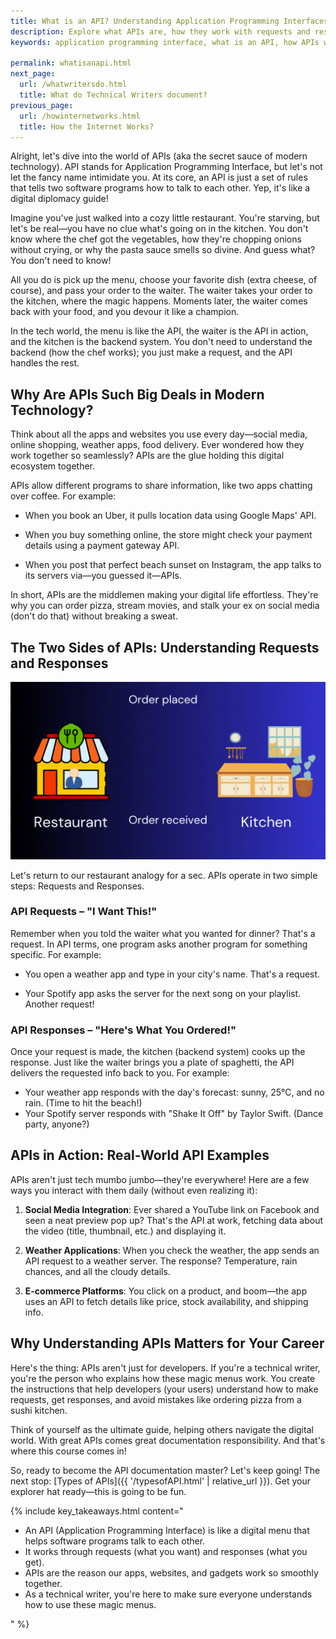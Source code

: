 ```yaml
---
title: What is an API? Understanding Application Programming Interfaces
description: Explore what APIs are, how they work with requests and responses, and why they're essential for modern applications. Learn about real-world API examples in social media, weather apps, and e-commerce with clear, simple explanations.
keywords: application programming interface, what is an API, how APIs work, API examples, REST API, API documentation, API requests and responses, API for beginners, types of APIs, web APIs, API integration, API communication, software integration, API developer guide, social media APIs, e-commerce APIs, weather APIs, modern technology APIs, API middleware, client-server communication, API technical writing, API user guide, API fundamentals, API basics, API explanation, API definition

permalink: whatisanapi.html
next_page:
  url: /whatwritersdo.html
  title: What do Technical Writers document?
previous_page:
  url: /howinternetworks.html
  title: How the Internet Works?
---
```


Alright, let's dive into the world of APIs (aka the secret sauce of modern technology). API stands for Application Programming Interface, but let's not let the fancy name intimidate you. At its core, an API is just a set of rules that tells two software programs how to talk to each other. Yep, it's like a digital diplomacy guide!

Imagine you've just walked into a cozy little restaurant. You're starving, but let's be real—you have no clue what's going on in the kitchen. You don't know where the chef got the vegetables, how they're chopping onions without crying, or why the pasta sauce smells so divine. And guess what? You don't need to know!

All you do is pick up the menu, choose your favorite dish (extra cheese, of course), and pass your order to the waiter. The waiter takes your order to the kitchen, where the magic happens. Moments later, the waiter comes back with your food, and you devour it like a champion.

  <script async src="https://pagead2.googlesyndication.com/pagead/js/adsbygoogle.js?client=ca-pub-7149683584202371"
      crossorigin="anonymous"></script>
  <!-- AddTitleOne -->
  <ins class="adsbygoogle"
      style="display:block"
      data-ad-client="ca-pub-7149683584202371"
      data-ad-slot="7422872052"
      data-ad-format="auto"
      data-full-width-responsive="true"></ins>
  <script>
      (adsbygoogle = window.adsbygoogle || []).push({});
  </script>

In the tech world, the menu is like the API, the waiter is the API in action, and the kitchen is the backend system. You don't need to understand the backend (how the chef works); you just make a request, and the API handles the rest.

## Why Are APIs Such Big Deals in Modern Technology?

Think about all the apps and websites you use every day—social media, online shopping, weather apps, food delivery. Ever wondered how they work together so seamlessly? APIs are the glue holding this digital ecosystem together.

APIs allow different programs to share information, like two apps chatting over coffee. For example:

- When you book an Uber, it pulls location data using Google Maps' API.

- When you buy something online, the store might check your payment details using a payment gateway API.

- When you post that perfect beach sunset on Instagram, the app talks to its servers via—you guessed it—APIs.

In short, APIs are the middlemen making your digital life effortless. They're why you can order pizza, stream movies, and stalk your ex on social media (don't do that) without breaking a sweat.

## The Two Sides of APIs: Understanding Requests and Responses

<div class="gif-container">
  <img src="./assets/gif/Request&Response.gif" alt="API Request and Response cycle visualization" title="How API requests and responses work between client and server">
</div>

Let's return to our restaurant analogy for a sec. APIs operate in two simple steps: Requests and Responses.

### **API Requests – "I Want This!"**

Remember when you told the waiter what you wanted for dinner? That's a request. In API terms, one program asks another program for something specific. For example:

- You open a weather app and type in your city's name. That's a request.

- Your Spotify app asks the server for the next song on your playlist. Another request!

### **API Responses – "Here's What You Ordered!"**

Once your request is made, the kitchen (backend system) cooks up the response. Just like the waiter brings you a plate of spaghetti, the API delivers the requested info back to you. For example:

- Your weather app responds with the day's forecast: sunny, 25°C, and no rain. (Time to hit the beach!)
- Your Spotify server responds with "Shake It Off" by Taylor Swift. (Dance party, anyone?)

## APIs in Action: Real-World API Examples

APIs aren't just tech mumbo jumbo—they're everywhere! Here are a few ways you interact with them daily (without even realizing it):

1. **Social Media Integration**: Ever shared a YouTube link on Facebook and seen a neat preview pop up? That's the API at work, fetching data about the video (title, thumbnail, etc.) and displaying it.

2. **Weather Applications**: When you check the weather, the app sends an API request to a weather server. The response? Temperature, rain chances, and all the cloudy details.

3. **E-commerce Platforms**: You click on a product, and boom—the app uses an API to fetch details like price, stock availability, and shipping info.

## Why Understanding APIs Matters for Your Career

Here's the thing: APIs aren't just for developers. If you're a technical writer, you're the person who explains how these magic menus work. You create the instructions that help developers (your users) understand how to make requests, get responses, and avoid mistakes like ordering pizza from a sushi kitchen.

Think of yourself as the ultimate guide, helping others navigate the digital world. With great APIs comes great documentation responsibility. And that's where this course comes in!

So, ready to become the API documentation master? Let's keep going! The next stop: [Types of APIs]({{ '/typesofAPI.html' | relative_url }}). Get your explorer hat ready—this is going to be fun.

{% include key_takeaways.html content="
<ul>
  <li>An API (Application Programming Interface) is like a digital menu that helps software programs talk to each other.</li>
  <li>It works through requests (what you want) and responses (what you get).</li>
  <li>APIs are the reason our apps, websites, and gadgets work so smoothly together.</li>
  <li>As a technical writer, you're here to make sure everyone understands how to use these magic menus.</li>
</ul>
" %}